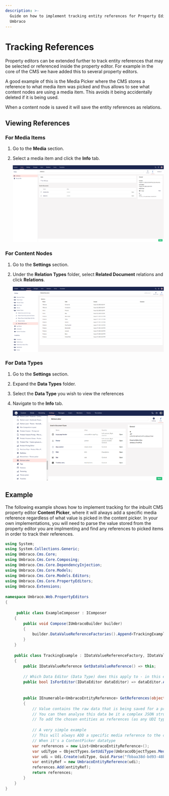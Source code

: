 ```yaml
---
description: >-
  Guide on how to implement tracking entity references for Property Editors in
  Umbraco
---
```


# Tracking References

Property editors can be extended further to track entity references that may be selected or referenced inside the property editor. For example in the core of the CMS we have added this to several property editors.

A good example of this is the Media Picker where the CMS stores a reference to what media item was picked and thus allows to see what content nodes are using a media item. This avoids it being accidentally deleted if it is being used.

When a content node is saved it will save the entity references as relations.

## Viewing References

### For Media Items

1. Go to the **Media** section.
2.  Select a media item and click the **Info** tab.

    ![Viewing media references](images/media-references-v9.png)

### For Content Nodes

1. Go to the **Settings** section.
2.  Under the **Relation Types** folder, select **Related Document** relations and click **Relations**.

    ![Viewing document references](images/document-references-v9.png)

### For Data Types

1. Go to the **Settings** section.
2. Expand the **Data Types** folder.
3. Select the **Data Type** you wish to view the references
4.  Navigate to the **Info** tab.

    ![Viewing Data Type references](images/data-types-references-v10.png)

## Example

The following example shows how to implement tracking for the inbuilt CMS property editor **Content Picker**, where it will always add a specific media reference regardless of what value is picked in the content picker. In your own implementations, you will need to parse the value stored from the property editor you are implmenting and find any references to picked items in order to track their references.

```csharp
using System;
using System.Collections.Generic;
using Umbraco.Cms.Core;
using Umbraco.Cms.Core.Composing;
using Umbraco.Cms.Core.DependencyInjection;
using Umbraco.Cms.Core.Models;
using Umbraco.Cms.Core.Models.Editors;
using Umbraco.Cms.Core.PropertyEditors;
using Umbraco.Extensions;

namespace Umbraco.Web.PropertyEditors
{

     public class ExampleComposer : IComposer
    {
        public void Compose(IUmbracoBuilder builder)
        {
            builder.DataValueReferenceFactories().Append<TrackingExample>();
        }
    }

    public class TrackingExample : IDataValueReferenceFactory, IDataValueReference
    {
        public IDataValueReference GetDataValueReference() => this;

        // Which Data Editor (Data Type) does this apply to - in this example it is the built in content picker of Umbraco
        public bool IsForEditor(IDataEditor dataEditor) => dataEditor.Alias.InvariantEquals(Constants.PropertyEditors.Aliases.ContentPicker);


        public IEnumerable<UmbracoEntityReference> GetReferences(object value)
        {
            // Value contains the raw data that is being saved for a property editor
            // You can then analyse this data be it a complex JSON structure or something more trivial
            // To add the chosen entities as references (as any UDI type including custom ones)

            // A very simple example
            // This will always ADD a specific media reference to the collection list
            // When it's a ContentPicker datatype
            var references = new List<UmbracoEntityReference>();
            var udiType = ObjectTypes.GetUdiType(UmbracoObjectTypes.Media);
            var udi = Udi.Create(udiType, Guid.Parse("fbbaa38d-bd93-48b9-b1d5-724c46b6693e"));
            var entityRef = new UmbracoEntityReference(udi);
            references.Add(entityRef);
            return references;
        }
    }
}
```
